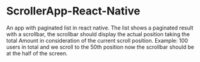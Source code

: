 # ScrollerApp-React-Native

An app with paginated list in react native. The list shows a paginated result with a scrollbar, the scrollbar should display the actual position taking the total Amount in consideration of the current scroll position. Example: 100 users in total and we scroll to the 50th position now the scrollbar should be at the half of the screen.
